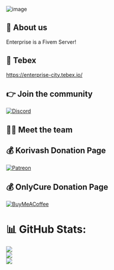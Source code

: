 ![image](https://user-images.githubusercontent.com/66293264/198508063-2513daad-4c7e-4b57-8fea-ae7f027e44df.png)

## 👋 About us
Enterprise is a Fivem Server!

## 🥇 Tebex
https://enterprise-city.tebex.io/

## 👉 Join the community
[![Discord](https://img.shields.io/badge/Discord-%237289DA.svg?style=for-the-badge&logo=discord&logoColor=white)](https://discord.io/enterprisecity)


## 👨‍💻 Meet the team
<p align="center">


  ## 💰 Korivash Donation Page
  [![Patreon](https://img.shields.io/badge/Patreon-F96854?style=for-the-badge&logo=patreon&logoColor=white)](https://patreon.com/Korivash) 

  

</p>

  ## 💰 OnlyCure Donation Page
  [![BuyMeACoffee](https://img.shields.io/badge/Buy%20Me%20a%20Coffee-ffdd00?style=for-the-badge&logo=buy-me-a-coffee&logoColor=black)](https://ko-fi.com/cure049)

  

</p>

# 📊 GitHub Stats:
![](https://github-readme-stats.vercel.app/api?username=xstrongbeard&theme=prussian&hide_border=false&include_all_commits=false&count_private=false)<br/>
![](https://github-readme-streak-stats.herokuapp.com/?user=xstrongbeard&theme=prussian&hide_border=false)<br/>
![](https://github-readme-stats.vercel.app/api/top-langs/?username=xstrongbeard&theme=prussian&hide_border=false&include_all_commits=false&count_private=false&layout=compact)




